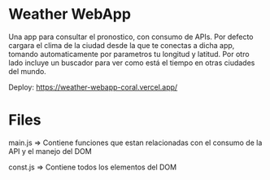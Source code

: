 # Weather WebApp

Una app para consultar el pronostico, con consumo de APIs. 
Por defecto cargara el clima de la ciudad desde la que te conectas a dicha app, 
tomando automaticamente por parametros tu longitud y latitud. Por otro lado incluye un buscador para ver como está el tiempo en otras ciudades del mundo.

Deploy: https://weather-webapp-coral.vercel.app/

# Files

main.js => 
Contiene funciones que estan relacionadas con el consumo de la API y el manejo del DOM

const.js => 
Contiene todos los elementos del DOM
